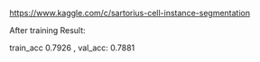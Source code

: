 https://www.kaggle.com/c/sartorius-cell-instance-segmentation

After training Result: 

train_acc 0.7926 , val_acc: 0.7881
